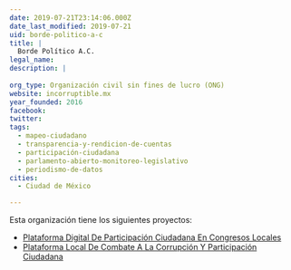 ```yaml
---
date: 2019-07-21T23:14:06.000Z
date_last_modified: 2019-07-21
uid: borde-politico-a-c
title: |
  Borde Político A.C.
legal_name: 
description: |
  
org_type: Organización civil sin fines de lucro (ONG)
website: incorruptible.mx
year_founded: 2016
facebook: 
twitter: 
tags:
  - mapeo-ciudadano
  - transparencia-y-rendicion-de-cuentas
  - participación-ciudadana
  - parlamento-abierto-monitoreo-legislativo
  - periodismo-de-datos
cities: 
  - Ciudad de México

---
```


Esta organización tiene los siguientes proyectos:

- [Plataforma Digital De Participación Ciudadana En Congresos Locales](/proyectos/plataforma-digital-de-participacion-ciudadana-en-congresos-locales)
- [Plataforma Local De Combate A La Corrupción Y Participación Ciudadana](/proyectos/plataforma-local-de-combate-a-la-corrupcion-y-participacion-ciudadana)
